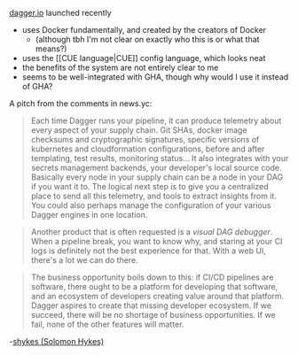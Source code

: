 [dagger.io](https://dagger.io/) launched recently

- uses Docker fundamentally, and created by the creators of Docker
	- (although tbh I'm not clear on exactly who this is or what that means?)
- uses the [[CUE language|CUE]] config language, which looks neat
- the benefits of the system are not entirely clear to me
- seems to be well-integrated with GHA, though why would I use it instead of GHA?

A pitch from the comments in news.yc:

> Each time Dagger runs your pipeline, it can produce telemetry about every aspect of your supply chain. Git SHAs, docker image checksums and cryptographic signatures, specific versions of kubernetes and cloudformation configurations, before and after templating, test results, monitoring status... It also integrates with your secrets management backends, your developer's local source code. Basically every node in your supply chain can be a node in your DAG if you want it to. The logical next step is to give you a centralized place to send all this telemetry, and tools to extract insights from it. You could also perhaps manage the configuration of your various Dagger engines in one location.

> Another product that is often requested is a _visual DAG debugger_. When a pipeline break, you want to know why, and staring at your CI logs is definitely not the best experience for that. With a web UI, there's a lot we can do there.

> The business opportunity boils down to this: if CI/CD pipelines are software, there ought to be a platform for developing that software, and an ecosystem of developers creating value around that platform. Dagger aspires to create that missing developer ecosystem. If we succeed, there will be no shortage of business opportunities. If we fail, none of the other features will matter.

-[shykes (Solomon Hykes)](https://news.ycombinator.com/reply?id=30859864&goto=item%3Fid%3D30857012%2330859864)

